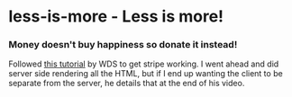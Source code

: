 # less-is-more - Less is more!

### Money doesn't buy happiness so donate it instead!

Followed [this tutorial](https://youtu.be/1r-F3FIONl8) by WDS to get stripe working. I went ahead and did server side rendering all the HTML, but if I end up wanting the client to be separate from the server, he details that at the end of his video.
